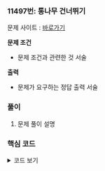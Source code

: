 ### 11497번: 통나무 건너뛰기

문제 사이트 : [바로가기](https://www.acmicpc.net/problem/11497)

**문제 조건**
- 문제 조건과 관련한 것 서술

**출력**  
- 문제가 요구하는 정답 출력 서술

### 풀이
1. 문제 풀이 설명

### 핵심 코드

<details>
<summary>코드 보기</summary>

```[언어 형식]

```
- 코드 설명
</details>